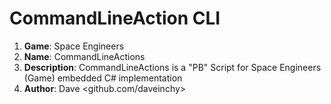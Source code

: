 ﻿# CommandLineAction CLI

1. **Game**: Space Engineers
2. **Name**: CommandLineActions
3. **Description**: CommandLineActions is a "PB" Script for Space Engineers (Game) embedded C# implementation
4. **Author**: Dave <github.com/daveinchy>